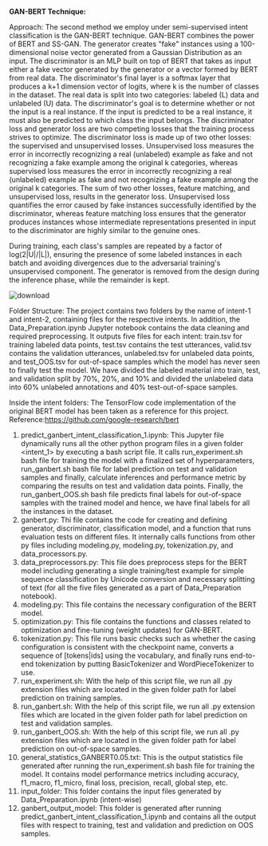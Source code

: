 **GAN-BERT Technique:**

Approach: The second method we employ under semi-supervised intent classification is the GAN-BERT technique. GAN-BERT combines the power of BERT and SS-GAN. The generator creates "fake" instances using a 100-dimensional noise vector generated from a Gaussian Distribution as an input. The discriminator is an MLP built on top of BERT that takes as input either a fake vector generated by the generator or a vector formed by BERT from real data. The discriminator's final layer is a softmax layer that produces a k+1 dimension vector of logits, where k is the number of classes in the dataset. The real data is split into two categories: labeled (L) data and unlabeled (U) data. The discriminator's goal is to determine whether or not the input is a real instance. If the input is predicted to be a real instance, it must also be predicted to which class the input belongs. The discriminator loss and generator loss are two competing losses that the training process strives to optimize. The discriminator loss is made up of two other losses: the supervised and unsupervised losses. Unsupervised loss measures the error in incorrectly recognizing a real (unlabeled) example as fake and not recognizing a fake example among the original k categories, whereas supervised loss measures the error in incorrectly recognizing a real (unlabeled) example as fake and not recognizing a fake example among the original k categories. The sum of two other losses, feature matching, and unsupervised loss, results in the generator loss. Unsupervised loss quantifies the error caused by fake instances successfully identified by the discriminator, whereas feature matching loss ensures that the generator produces instances whose intermediate representations presented in input to the discriminator are highly similar to the genuine ones.

During training, each class's samples are repeated by a factor of log(2|U|/|L|), ensuring the presence of some labeled instances in each batch and avoiding divergences due to the adversarial training's unsupervised component. The generator is removed from the design during the inference phase, while the remainder is kept.

![download](https://user-images.githubusercontent.com/26361255/120370102-c8867180-c331-11eb-9a6a-8148390f7a59.png)

Folder Structure:
The project contains two folders by the name of intent-1 and intent-2, containing files for the respective intents. 
In addition, the Data_Preparation.ipynb Jupyter notebook contains the data cleaning and required preprocessing. It outputs five files for each intent: train.tsv for training labeled data points, test.tsv contains the test utterances, valid.tsv contains the validation utterances, unlabeled.tsv for unlabeled data points, and test_OOS.tsv for out-of-space samples which the model has never seen to finally test the model. We have divided the labeled material into train, test, and validation split by 70%, 20%, and 10% and divided the unlabeled data into 60% unlabeled annotations and 40% test-out-of-space samples.

Inside the intent folders:
The TensorFlow code implementation of the original BERT model has been taken as a reference for this project.
Reference:https://github.com/google-research/bert

1. predict_ganbert_intent_classification_1.ipynb: This Jupyter file dynamically runs all the other python program files in a given folder <intent_1> by executing a bash script file. It calls run_experiment.sh bash file for training the model with a finalized set of hyperparameters, run_ganbert.sh bash file for label prediction on test and validation samples and finally, calculate inferences and performance metric by comparing the results on test and validation data points. Finally, the run_ganbert_OOS.sh bash file predicts final labels for out-of-space samples with the trained model and hence, we have final labels for all the instances in the dataset.
2. ganbert.py: Thi file contains the code for creating and defining generator, discriminator, classification model, and a function that runs evaluation tests on different files. It internally calls functions from other py files including modeling.py, modeling.py, tokenization.py, and data_processors.py.
3. data_preprocessors.py: This file does preprocess steps for the BERT model including generating a single training/test example for simple sequence classification by Unicode conversion and necessary splitting of text (for all the five files generated as a part of Data_Preparation notebook).
4. modeling.py: This file contains the necessary configuration of the BERT model.
5. optimization.py: This file contains the functions and classes related to optimization and fine-tuning (weight updates) for GAN-BERT.
6. tokenization.py: This file runs basic checks such as whether the casing configuration is consistent with the checkpoint name, converts a sequence of [tokens|ids] using the vocabulary, and finally runs end-to-end tokenization by putting BasicTokenizer and WordPieceTokenizer to use.
7. run_experiment.sh: With the help of this script file, we run all .py extension files which are located in the given folder path for label prediction on training samples.
8. run_ganbert.sh: With the help of this script file, we run all .py extension files which are located in the given folder path for label prediction on test and validation samples.
9. run_ganbert_OOS.sh: With the help of this script file, we run all .py extension files which are located in the given folder path for label prediction on out-of-space samples.
10. general_statistics_GANBERT0.05.txt: This is the output statistics file generated after running the run_experiment.sh bash file for training the model. It contains model performance metrics including accuracy, f1_macro, f1_micro, final loss, precision, recall, global step, etc.
11. input_folder: This folder contains the input files generated by Data_Preparation.ipynb (intent-wise)
12. ganbert_output_model: This folder is generated after running predict_ganbert_intent_classification_1.ipynb and contains all the output files with respect to training, test and validation and prediction on OOS samples.
